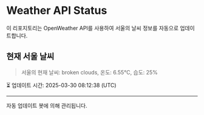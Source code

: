 
# Weather API Status

이 리포지토리는 OpenWeather API를 사용하여 서울의 날씨 정보를 자동으로 업데이트합니다.

## 현재 서울 날씨
> 서울의 현재 날씨: broken clouds, 온도: 6.55°C, 습도: 25%

⏳ 업데이트 시간: 2025-03-30 08:12:38 (UTC)

---
자동 업데이트 봇에 의해 관리됩니다.
